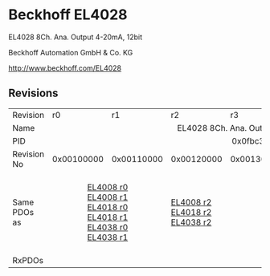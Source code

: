 # Beckhoff EL4028

EL4028 8Ch. Ana. Output 4-20mA, 12bit

Beckhoff Automation GmbH & Co. KG

http://www.beckhoff.com/EL4028

## Revisions
<table>
<tr >
<td>Revision</td>
<td>r0</td>
<td>r1</td>
<td>r2</td>
<td>r3</td>
<td>r4</td>
<td>r5</td>
<td>r6</td>
</tr>
<tr >
<td>Name</td>
<td colspan=7 align="center">EL4028 8Ch. Ana. Output 4-20mA, 12bit</td>
</tr>
<tr >
<td>PID</td>
<td colspan=7 align="center">0x0fbc3052</td>
</tr>
<tr >
<td>Revision No</td>
<td>0x00100000</td>
<td>0x00110000</td>
<td>0x00120000</td>
<td>0x00130000</td>
<td>0x00140000</td>
<td>0x00150000</td>
<td>0x00160000</td>
</tr>
<tr >
<td>Same PDOs as</td>
<td colspan=2 align="center"><a href="EL4008">EL4008 r0</a><br/><a href="EL4008">EL4008 r1</a><br/><a href="EL4018">EL4018 r0</a><br/><a href="EL4018">EL4018 r1</a><br/><a href="EL4038">EL4038 r0</a><br/><a href="EL4038">EL4038 r1</a></td>
<td><a href="EL4008">EL4008 r2</a><br/><a href="EL4018">EL4018 r2</a><br/><a href="EL4038">EL4038 r2</a></td>
<td colspan=3 align="center"><a href="EJ4008">EJ4008 r4</a><br/><a href="EJ4018">EJ4018 r0</a><br/><a href="EL4008">EL4008 r3</a><br/><a href="EL4008">EL4008 r4</a><br/><a href="EL4018">EL4018 r3</a><br/><a href="EL4018">EL4018 r4</a><br/><a href="EL4038">EL4038 r3</a><br/><a href="EL4038">EL4038 r4</a></td>
<td><a href="EL4008">EL4008 r5</a><br/><a href="EL4018">EL4018 r5</a><br/><a href="EL4038">EL4038 r5</a></td>
</tr>
<tr >
<td>RxPDOs</td>
<td colspan=7 align="left"></td>
</tr>
</table>
